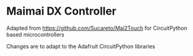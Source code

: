 # Maimai DX Controller
Adapted from https://github.com/Sucareto/Mai2Touch for CircuitPython based microcontrollers

Changes are to adapt to the Adafruit CircuitPython libraries